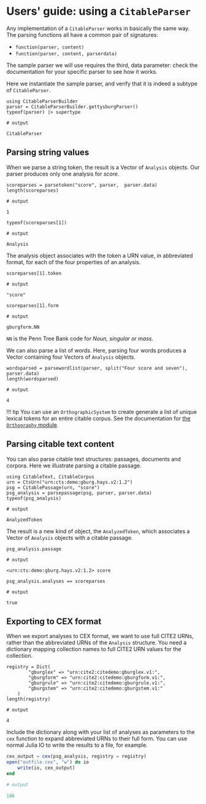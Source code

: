 # Users' guide: using a `CitableParser`

Any implementation of a `CitableParser` works in basically the same way.  The parsing functions all have a common pair of signatures:

- `function(parser, content)`
- `function(parser, content, parserdata)`

The sample parser we will use requires the third, data parameter: check the documentation for your specific parser to see how it works.



Here we instantiate the sample parser, and verify that it is indeed a subtype of `CitableParser`.

```jldoctest parsing
using CitableParserBuilder
parser = CitableParserBuilder.gettysburgParser()
typeof(parser) |> supertype

# output

CitableParser
```

## Parsing string values

When we parse a string token, the result is a Vector of `Analysis` objects. Our parser produces only one analysis for *score*.

```jldoctest parsing
scoreparses = parsetoken("score", parser,  parser.data)
length(scoreparses)

# output

1
```
```jldoctest parsing
typeof(scoreparses[1])

# output

Analysis
```

The analysis object associates with the token a URN value, in abbreviated format, for each of the four properties of an analysis.

```jldoctest parsing
scoreparses[1].token

# output

"score"
```

```jldoctest parsing
scoreparses[1].form

# output

gburgform.NN
```

`NN` is the Penn Tree Bank code for *Noun, singular or mass*.

We can also parse a list of words. Here, parsing four words produces a Vector containing four Vectors of `Analysis` objects.

```jldoctest parsing
wordsparsed = parsewordlist(parser, split("Four score and seven"), parser.data)
length(wordsparsed)

# output

4
```


!!! tip
    You can use an `OrthographicSystem` to create generate a list of unique lexical tokens for an entire citable corpus. See the documentation for [the `Orthography` module](https://hcmid.github.io/Orthography.jl/stable/guide/corpora/).




## Parsing citable text content


You can also parse citable text structures: passages, documents and corpora.  Here we illustrate parsing a citable passage.

```jldoctest parsing
using CitableText, CitableCorpus
urn = CtsUrn("urn:cts:demo:gburg.hays.v2:1.2")
psg = CitablePassage(urn, "score")
psg_analysis = parsepassage(psg, parser, parser.data)
typeof(psg_analysis)

# output

AnalyzedToken
```

The result is a new kind of object, the `AnalyzedToken`, which associates a Vector of `Analysis` objects with a citable passage.


```jldoctest parsing
psg_analysis.passage

# output

<urn:cts:demo:gburg.hays.v2:1.2> score
```

```jldoctest parsing
psg_analysis.analyses == scoreparses

# output

true
```

## Exporting to CEX format

When we export analyses to CEX format, we want to use full CITE2 URNs, rather than the abbreviated URNs of the `Analysis` structure.  You need a dictionary mapping collection names to full CITE2 URN values for the collection.

```jldoctest parsing
registry = Dict(
        "gburglex" => "urn:cite2:citedemo:gburglex.v1:",
        "gburgform" => "urn:cite2:citedemo:gburgform.v1:",
        "gburgrule" => "urn:cite2:citedemo:gburgrule.v1:",
        "gburgstem" => "urn:cite2:citedemo:gburgstem.v1:"
    )
length(registry)

# output

4
```

Include the dictionary along with your list of analyses as parameters to the `cex` function to expand abbreviated URNs to their full form.  You can use normal Julia IO to write the results to a file, for example.

```julia
cex_output = cex(psg_analysis, registry = registry)
open("outfile.cex", "w") do io
    write(io, cex_output)
end

# output

186
```